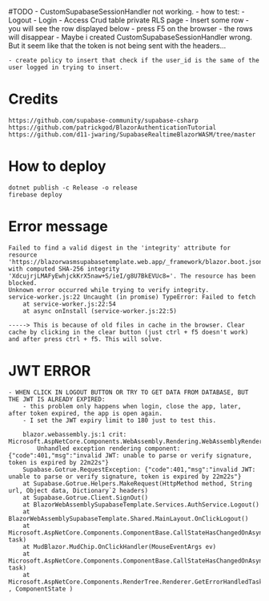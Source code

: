 #TODO
    - CustomSupabaseSessionHandler not working.
        - how to test: 
            - Logout
            - Login
            - Access Crud table private RLS page
            - Insert some row
            - you will see the row displayed below
            - press F5 on the browser
            - the rows will disappear
        - Maybe i created CustomSupabaseSessionHandler wrong. But it seem like that the token is not being sent with the headers...

    - create policy to insert that check if the user_id is the same of the user logged in trying to insert.

# Credits
    https://github.com/supabase-community/supabase-csharp
    https://github.com/patrickgod/BlazorAuthenticationTutorial
    https://github.com/d11-jwaring/SupabaseRealtimeBlazorWASM/tree/master
    

# How to deploy
    dotnet publish -c Release -o release
    firebase deploy

# Error message
    Failed to find a valid digest in the 'integrity' attribute for resource 'https://blazorwasmsupabasetemplate.web.app/_framework/blazor.boot.json' with computed SHA-256 integrity 'XdcujrjLMAFyEwhjckKrX5naw+S/ieI/g8U7BkEVUc8='. The resource has been blocked.
    Unknown error occurred while trying to verify integrity.
    service-worker.js:22 Uncaught (in promise) TypeError: Failed to fetch
        at service-worker.js:22:54
        at async onInstall (service-worker.js:22:5)

    -----> This is because of old files in cache in the browser. Clear cache by clicking in the clear button (just ctrl + f5 doesn't work) and after press ctrl + f5. This will solve.



# JWT ERROR
    - WHEN CLICK IN LOGOUT BUTTON OR TRY TO GET DATA FROM DATABASE, BUT THE JWT IS ALREADY EXPIRED:
        - this problem only happens when login, close the app, later, after token expired, the app is open again.
        - I set the JWT expiry limit to 180 just to test this.

        blazor.webassembly.js:1 crit: Microsoft.AspNetCore.Components.WebAssembly.Rendering.WebAssemblyRenderer[100]
            Unhandled exception rendering component: {"code":401,"msg":"invalid JWT: unable to parse or verify signature, token is expired by 22m22s"}
        Supabase.Gotrue.RequestException: {"code":401,"msg":"invalid JWT: unable to parse or verify signature, token is expired by 22m22s"}
        at Supabase.Gotrue.Helpers.MakeRequest(HttpMethod method, String url, Object data, Dictionary`2 headers)
        at Supabase.Gotrue.Client.SignOut()
        at BlazorWebAssemblySupabaseTemplate.Services.AuthService.Logout()
        at BlazorWebAssemblySupabaseTemplate.Shared.MainLayout.OnClickLogout()
        at Microsoft.AspNetCore.Components.ComponentBase.CallStateHasChangedOnAsyncCompletion(Task task)
        at MudBlazor.MudChip.OnClickHandler(MouseEventArgs ev)
        at Microsoft.AspNetCore.Components.ComponentBase.CallStateHasChangedOnAsyncCompletion(Task task)
        at Microsoft.AspNetCore.Components.RenderTree.Renderer.GetErrorHandledTask(Task , ComponentState )


